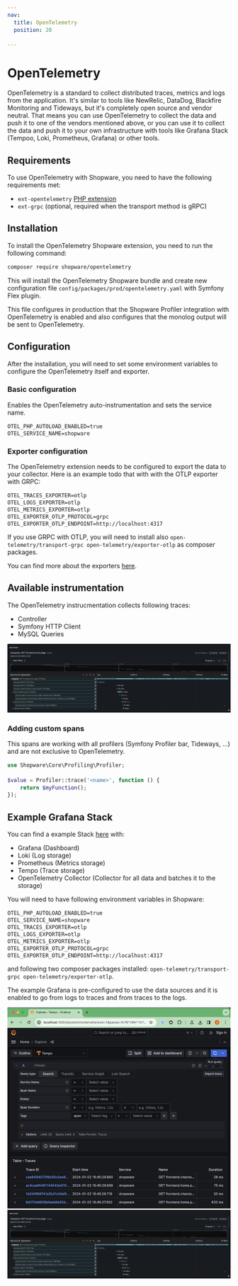 ```yaml
---
nav:
  title: OpenTelemetry
  position: 20

---
```


# OpenTelemetry

OpenTelemetry is a standard to collect distributed traces, metrics and logs from the application. It's similar to tools like NewRelic, DataDog, Blackfire Monitoring and Tideways, but it's completely open source and vendor neutral. That means you can use OpenTelemetry to collect the data and push it to one of the vendors mentioned above, or you can use it to collect the data and push it to your own infrastructure with tools like Grafana Stack (Tempoo, Loki, Prometheus, Grafana) or other tools.

## Requirements

To use OpenTelemetry with Shopware, you need to have the following requirements met:

- `ext-opentelemetry` [PHP extension](https://github.com/open-telemetry/opentelemetry-php-instrumentation)
- `ext-grpc` (optional, required when the transport method is gRPC)

## Installation

To install the OpenTelemetry Shopware extension, you need to run the following command:

```bash
composer require shopware/opentelemetry
```

This will install the OpenTelemetry Shopware bundle and create new configuration file `config/packages/prod/opentelemetry.yaml` with Symfony Flex plugin.

This file configures in production that the Shopware Profiler integration with OpenTelemetry is enabled and also configures that the monolog output will be sent to OpenTelemetry.

## Configuration

After the installation, you will need to set some environment variables to configure the OpenTelemetry itself and exporter.

### Basic configuration

Enables the OpenTelemetry auto-instrumentation and sets the service name.

```
OTEL_PHP_AUTOLOAD_ENABLED=true
OTEL_SERVICE_NAME=shopware
```

### Exporter configuration

The OpenTelemetry extension needs to be configured to export the data to your collector. Here is an example todo that with with the OTLP exporter with GRPC:

```
OTEL_TRACES_EXPORTER=otlp
OTEL_LOGS_EXPORTER=otlp
OTEL_METRICS_EXPORTER=otlp
OTEL_EXPORTER_OTLP_PROTOCOL=grpc
OTEL_EXPORTER_OTLP_ENDPOINT=http://localhost:4317
```

If you use GRPC with OTLP, you will need to install also `open-telemetry/transport-grpc open-telemetry/exporter-otlp` as composer packages.

You can find more about the exporters [here](https://opentelemetry.io/docs/instrumentation/php/exporters/).

## Available instrumentation

The OpenTelemetry instrucmentation collects following traces:

- Controller
- Symfony HTTP Client
- MySQL Queries

![Example Trace in Grafana](assets/otel-grafana-trace.png)

### Adding custom spans

This spans are working with all profilers (Symfony Profiler bar, Tideways, ...) and are not exclusive to OpenTelemetry.

```php
use Shopware\Core\Profiling\Profiler;

$value = Profiler::trace('<name>', function () {
    return $myFunction();
});
```

## Example Grafana Stack

You can find a example Stack [here](https://github.com/shopwareLabs/opentelemetry/tree/main/docker) with:

- Grafana (Dashboard)
- Loki (Log storage)
- Prometheus (Metrics storage)
- Tempo (Trace storage)
- OpenTelemetry Collector (Collector for all data and batches it to the storage)

You will need to have following environment variables in Shopware:

```
OTEL_PHP_AUTOLOAD_ENABLED=true
OTEL_SERVICE_NAME=shopware
OTEL_TRACES_EXPORTER=otlp
OTEL_LOGS_EXPORTER=otlp
OTEL_METRICS_EXPORTER=otlp
OTEL_EXPORTER_OTLP_PROTOCOL=grpc
OTEL_EXPORTER_OTLP_ENDPOINT=http://localhost:4317
```

and following two composer packages installed: `open-telemetry/transport-grpc open-telemetry/exporter-otlp`.

The example Grafana is pre-configured to use the data sources and it is enabled to go from logs to traces and from traces to the logs.

![Explore](assets/otel-grafana-explore.png)
![Explore](assets/otel-grafana-trace.png)